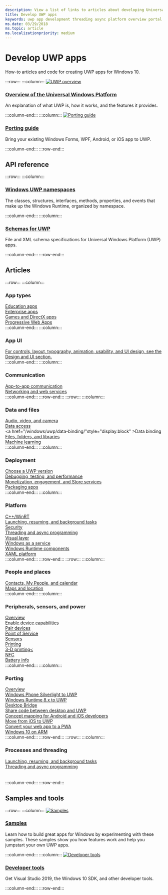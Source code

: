 ```yaml
---
description: View a list of links to articles about developing Universal Windows Platform (UWP) apps for Windows 10 including an overview, samples, and API reference.
title: Develop UWP apps
keywords: uwp app development threading async platform overview portal develop developers
ms.date: 03/29/2018
ms.topic: article
ms.localizationpriority: medium
---
```


# Develop UWP apps

How-to articles and code for creating UWP apps for Windows 10.

:::row:::
    :::column:::
        <a href="/windows/uwp/get-started/universal-application-platform-guide">
            <img src="/media/hubs/windows/win_developer-uwp.svg" alt="UWP overview" />
        </a><br/>
        <h3><a href="/windows/uwp/get-started/universal-application-platform-guide">Overview of the Universal Windows Platform</a></h3>
        <p>An explanation of what UWP is, how it works, and the features it provides.</p>
    :::column-end:::
    :::column:::
        <a href="/windows/uwp/porting/index">
            <img src="/media/illustrations/teams-fast-track.svg" alt="Porting guide" />
        </a><br/>
        <h3><a href="/windows/uwp/porting/index">Porting guide</a></h3>
        <p>Bring your existing Windows Forms, WPF, Android, or iOS app to UWP.</p>
    :::column-end:::
:::row-end:::

<!-- <ul class="panelContent cardsH">
    <li>
        <a href="/windows/uwp/get-started/universal-application-platform-guide">
        <div class="cardSize">
            <div class="cardPadding">
                <div class="card">
                    <div class="cardImageOuter">
                        <div class="cardImage">                 
                            <img src="https://docs.microsoft.com//media/hubs/windows/win_developer-uwp.svg" alt="UWP overview"/>
                        </div>
                    </div>
                    <div class="cardText">
                        <h3>Overview of the Universal Windows Platform</h3>
                        <p>An explanation of what UWP is, how it works, and the features it provides.</p>
                    </div>
                </div>
            </div>
        </div>
        </a>
    </li>
    <li>
        <a href="/windows/uwp/porting/index">
        <div class="cardSize">
            <div class="cardPadding">
                <div class="card">
                    <div class="cardImageOuter">
                        <div class="cardImage">                
                            <img src="https://docs.microsoft.com/media/illustrations/teams-fast-track.svg" alt="Porting guide" />
                        </div>
                    </div>                
                    <div class="cardText">
                        <h3>Porting guide</h3>
                        <p>Bring your existing Windows Forms, WPF, Android, or iOS app to UWP. </p>
                    </div>
                </div>
            </div>
        </div>
        </a>
    </li>                 
</ul> -->

## API reference

:::row:::
    :::column:::
        <h3><a href="/uwp/api">Windows UWP namespaces</a></h3>
        <p>The classes, structures, interfaces, methods, properties, and events that make up the Windows Runtime, organized by namespace.</p>
    :::column-end:::
    :::column:::
        <h3><a href="/uwp/schemas/">Schemas for UWP</a></h3>
        <p>File and XML schema specifications for Universal Windows Platform (UWP) apps.</p>
    :::column-end:::
:::row-end:::

<!-- <ul class="panelContent cardsH">
    <li>
        <a href="/uwp/api">
        <div class="cardSize">
            <div class="cardPadding">
                <div class="card">
                    <div class="cardText">
                        <h3>Windows UWP namespaces</h3>
                        <p>The classes, structures, interfaces, methods, properties, and events that make up the Windows Runtime, organized by namespace.</p>
                    </div>
                </div>
            </div>
        </div>
        </a>
    </li>
    <li>
        <a href="/uwp/schemas/">
        <div class="cardSize">
            <div class="cardPadding">
                <div class="card">
                    <div class="cardText">
                        <h3>Schemas for UWP</h3>
                        <p>File and XML schema specifications for Universal Windows Platform (UWP) apps. </p>
                    </div>
                </div>
            </div>
        </div>
        </a>
    </li>                 
</ul> -->

## Articles

:::row:::
    :::column:::
        <h3>App types</h3>
        <a href="/windows/uwp/apps-for-education/">Education apps</a><br/>
        <a href="/windows/uwp/enterprise/">Enterprise apps</a><br/>
        <a href="/windows/uwp/gaming/">Games and DirectX apps</a><br/>
        <a href="/microsoft-edge/progressive-web-apps">Progressive Web Apps</a><br/>
    :::column-end:::
    :::column:::
        <h3>App UI</h3>
        <a href="https://developer.microsoft.com/windows/apps/design">For controls, layout, typography, animation, usability, and UI design, see the Design and UI section.</a><br/>
    :::column-end:::
    :::column:::
        <h3>Communication</h3>
        <a href="/windows/uwp/app-to-app/">App-to-app communication</a><br/>
        <a href="/windows/uwp/networking/">Networking and web services</a><br/>
    :::column-end:::
:::row-end:::
:::row:::
    :::column:::
        <h3>Data and files</h3>
        <a href="/windows/uwp/audio-video-camera/">Audio, video, and camera</a><br/>
        <a href="/windows/uwp/data-access/" >Data access</a><br/>
        <a href="/windows/uwp/data-binding/"style="display:block" >Data binding</a><br/>
        <a href="/windows/uwp/files/" >Files, folders, and libraries</a><br/>
        <a href="/windows/uwp/machine-learning/">Machine learning</a><br/>
    :::column-end:::
    :::column:::
        <h3>Deployment</h3>
        <a href="/windows/uwp/updates-and-versions/choose-a-uwp-version">Choose a UWP version</a><br/>
        <a href="/windows/uwp/debug-test-perf/">Debugging, testing, and performance</a><br/>
        <a href="/windows/uwp/monetize/">Monetization, engagement, and Store services</a><br/>
        <a href="/windows/uwp/packaging/">Packaging apps</a><br/>
    :::column-end:::
    :::column:::
        <h3>Platform</h3>
        <a href="/windows/uwp/cpp-and-winrt-apis/">C++/WinRT</a><br/>
        <a href="/windows/uwp/launch-resume/">Launching, resuming, and background tasks</a><br/>
        <a href="/windows/uwp/security/">Security</a><br/>
        <a href="/windows/uwp/threading-async/">Threading and async programming</a><br/>
        <a href="/windows/uwp/composition/visual-layer">Visual layer</a><br/>
        <a href="/windows/uwp/updates-and-versions/application-development-for-windows-as-a-service">Windows as a service</a><br/>
        <a href="/windows/uwp/winrt-components/">Windows Runtime components</a><br/>
        <a href="/windows/uwp/xaml-platform/">XAML platform</a><br/>
    :::column-end:::
:::row-end:::
:::row:::
    :::column:::
        <h3>People and places</h3>
        <a href="/windows/uwp/contacts-and-calendar/">Contacts, My People, and calendar</a><br/>
        <a href="/windows/uwp/maps-and-location/">Maps and location</a><br/>
    :::column-end:::
    :::column:::
        <h3>Peripherals, sensors, and power</h3>
        <a href="/windows/uwp/contacts-and-calendar/">Overview</a><br/>
        <a href="/windows/uwp/devices-sensors/enable-device-capabilities">Enable device capabilities</a><br/>
        <a href="/windows/uwp/devices-sensors/pair-devices">Pair devices</a><br/>
        <a href="/windows/uwp/devices-sensors/point-of-service">Point of Service</a><br/>
        <a href="/windows/uwp/devices-sensors/sensors">Sensors</a><br/>
        <a href="/windows/uwp/devices-sensors/printing-and-scanning">Printing</a><br/>
        <a href="/windows/uwp/devices-sensors/3d-printing">3-D printing<</a><br/>
        <a href="/windows/uwp/devices-sensors/nfc">NFC</a><br/>
        <a href="/windows/uwp/devices-sensors/get-battery-info">Battery info</a><br/>
    :::column-end:::
    :::column:::
        <h3>Porting</h3>
        <a href="/windows/uwp/porting/">Overview</a><br/>
        <a href="/windows/uwp/porting/wpsl-to-uwp-root">Windows Phone Silverlight to UWP</a><br/>
        <a href="/windows/uwp/porting/w8x-to-uwp-root">Windows Runtime 8.x to UWP</a><br/>
        <a href="/windows/uwp/porting/desktop-to-uwp-root">Desktop Bridge</a><br/>
        <a href="/windows/uwp/porting/desktop-to-uwp-migrate">Share code between desktop and UWP</a><br/>
        <a href="/windows/uwp/porting/android-ios-uwp-map">Concept mapping for Android and iOS developers</a><br/>
        <a href="/windows/uwp/porting/ios-to-uwp-root">Move from iOS to UWP</a><br/>
        <a href="/microsoft-edge/progressive-web-apps">Convert your web app to a PWA</a><br/>
        <a href="/windows/uwp/porting/apps-on-arm">Windows 10 on ARM</a><br/>
    :::column-end:::
:::row-end:::
:::row:::
    :::column:::
        <h3>Processes and threading</h3>
        <a href="/windows/uwp/launch-resume/">Launching, resuming, and background tasks</a><br/>
        <a href="/windows/uwp/threading-async/">Threading and async programming</a><br/><br/><br/>
    :::column-end:::
:::row-end:::


 ## Samples and tools

 :::row:::
    :::column:::
        <a href="https://developer.microsoft.com/windows/samples">
            <img src="/media/illustrations/sql-database-develop.svg" alt="Samples" />
        </a><br/>
        <h3><a href="https://developer.microsoft.com/windows/samples">Samples</a></h3>
        <p>Learn how to build great apps for Windows by experimenting with these samples. These samples show you how features work and help you jumpstart your own UWP apps.</p>
    :::column-end:::
    :::column:::
        <a href="https://developer.microsoft.com/windows/downloads">
            <img src="/media/illustrations/sql-get-started-download.svg" alt="Developer tools" />
        </a><br/>
        <h3><a href="https://developer.microsoft.com/windows/downloads">Developer tools</a></h3>
        <p>Get Visual Studio 2019, the Windows 10 SDK, and other developer tools.</p>
    :::column-end:::
:::row-end:::
